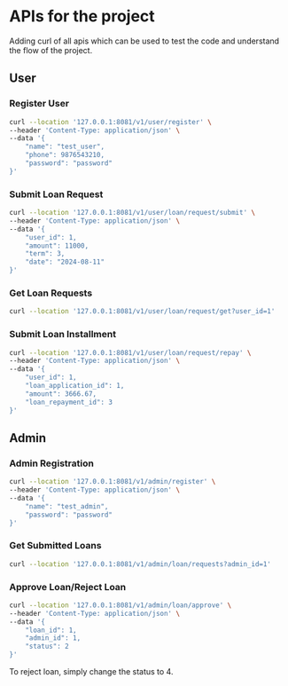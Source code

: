 # APIs for the project

Adding curl of all apis which can be used to test the code and understand the flow of the project.



## User

### Register User

```sh
curl --location '127.0.0.1:8081/v1/user/register' \
--header 'Content-Type: application/json' \
--data '{
    "name": "test_user",
    "phone": 9876543210,
    "password": "password"
}'
```

### Submit Loan Request

```sh
curl --location '127.0.0.1:8081/v1/user/loan/request/submit' \
--header 'Content-Type: application/json' \
--data '{
    "user_id": 1,
    "amount": 11000,
    "term": 3,
    "date": "2024-08-11"
}'
```

### Get Loan Requests

```sh
curl --location '127.0.0.1:8081/v1/user/loan/request/get?user_id=1'
```

### Submit Loan Installment

```sh
curl --location '127.0.0.1:8081/v1/user/loan/request/repay' \
--header 'Content-Type: application/json' \
--data '{
    "user_id": 1,
    "loan_application_id": 1,
    "amount": 3666.67,
    "loan_repayment_id": 3
}'
```


## Admin

### Admin Registration

```sh
curl --location '127.0.0.1:8081/v1/admin/register' \
--header 'Content-Type: application/json' \
--data '{
    "name": "test_admin",
    "password": "password"
}'
```

### Get Submitted Loans

```sh
curl --location '127.0.0.1:8081/v1/admin/loan/requests?admin_id=1'
```

### Approve Loan/Reject Loan

```sh
curl --location '127.0.0.1:8081/v1/admin/loan/approve' \
--header 'Content-Type: application/json' \
--data '{
    "loan_id": 1,
    "admin_id": 1,
    "status": 2
}'
```
To reject loan, simply change the status to 4.